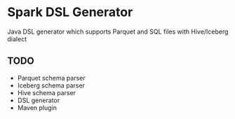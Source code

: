 # Spark DSL Generator
Java DSL generator which supports Parquet and SQL files with Hive/Iceberg dialect

## TODO
- Parquet schema parser
- Iceberg schema parser
- Hive schema parser
- DSL generator
- Maven plugin